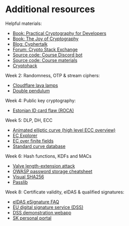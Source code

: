 # Additional resources

Helpful materials:

- [Book: Practical Cryptography for Developers](https://cryptobook.nakov.com/)
- [Book: The Joy of Cryptography](https://joyofcryptography.com/)
- [Blog: Cyphertalk](https://muens.io/posts)
- [Forum: Crypto Stack Exchange](https://crypto.stackexchange.com/)
- [Source code: Course Discord bot](https://github.com/takakv/ics0026-discbot)
- [Source code: Course materials](https://github.com/takakv/ics0026-cryptography)
- [Cryptohack](https://cryptohack.org/courses/intro/course_details/)

Week 2: Randomness, OTP & stream ciphers:

- [Cloudflare lava lamps](https://www.cloudflare.com/en-gb/learning/ssl/lava-lamp-encryption/)
- [Double pendulum](https://youtu.be/d0Z8wLLPNE0?t=86)

Week 4: Public key cryptography:

- [Estonian ID card flaw (ROCA)](https://cybersec.ee/2017/10/18/rsa-2048-bit-keys-in-estonian-id-cards-issued-after-october-2014-are-factorizable/)

Week 5: DLP, DH, ECC

- [Animated elliptic curve (high level ECC overview)](https://curves.xargs.org/)
- [EC Explorer](https://samuelj.li/elliptic-curve-explorer/)
- [EC over finite fields](https://graui.de/code/elliptic2/)
- [Standard curve database](https://neuromancer.sk/std/)

Week 6: Hash functions, KDFs and MACs

- [Valve length-extension attack](https://hackerone.com/reports/1295844)
- [OWASP password storage cheatsheet](https://cheatsheetseries.owasp.org/cheatsheets/Password_Storage_Cheat_Sheet.html)
- [Visual SHA256](https://sha256algorithm.com/)
- [Passlib](https://passlib.readthedocs.io/en/stable/narr/quickstart.html)

Week 8: Certificate validity, eIDAS & qualified signatures:

- [eIDAS eSignature FAQ](https://ec.europa.eu/digital-building-blocks/sites/display/DIGITAL/eSignature+FAQ)
- [EU digital signature service (DSS)](https://ec.europa.eu/digital-building-blocks/sites/x/84TXGw)
- [DSS demonstration webapp](https://ec.europa.eu/digital-building-blocks/DSS/webapp-demo/sign-a-document)
- [SK personal portal](https://myid.skidsolutions.eu/en)
